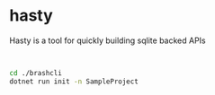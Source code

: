 # hasty

Hasty is a tool for quickly building sqlite backed APIs


##

```bash

cd ./brashcli
dotnet run init -n SampleProject

```